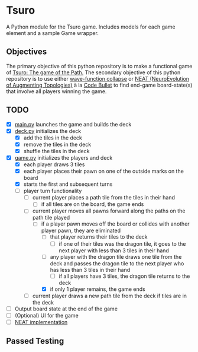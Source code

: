 # Tsuro

A Python module for the Tsuro game. Includes models for each game element and a sample Game wrapper.

## Objectives

The primary objective of this python repository is to make a functional game of [Tsuro: The game of the Path.](https://boardgamegeek.com/boardgame/16992/tsuro) The secondary objective of this python repository is to use either [wave-function collapse](https://github.com/Coac/wave-function-collapse) or [NEAT (NeuroEvolution of Augmenting Topologies)](https://en.wikipedia.org/wiki/Neuroevolution_of_augmenting_topologies) à la [Code Bullet](https://www.youtube.com/@CodeBullet) to find end-game board-state(s) that involve all players winning the game.

## TODO
- [x] [main.py](main.py) launches the game and builds the deck
- [x] [deck.py](deck.py) initializes the deck
    - [x] add the tiles in the deck
    - [x] remove the tiles in the deck
    - [x] shuffle the tiles in the deck
- [x] [game.py](game.py) initializes the players and deck
    - [x] each player draws 3 tiles
    - [x] each player places their pawn on one of the outside marks on the board
    - [x] starts the first and subsequent turns
    - [ ] player turn functionality
        - [ ] current player places a path tile from the tiles in their hand
            - [ ] if all tiles are on the board, the game ends
        - [ ] current player moves all pawns forward along the paths on the path tile played
            - [ ] if a player pawn moves off the board or collides with another player pawn, they are eliminated
                - [ ] that player returns their tiles to the deck
                    - [ ] if one of their tiles was the dragon tile, it goes to the next player with less than 3 tiles in their hand
                - [ ] any player with the dragon tile draws one tile from the deck and passes the dragon tile to the next player who has less than 3 tiles in their hand
                    - [ ] if all players have 3 tiles, the dragon tile returns to the deck
                - [x] if only 1 player remains, the game ends
        - [ ] current player draws a new path tile from the deck if tiles are in the deck
- [ ] Output board state at the end of the game
- [ ] \(Optional) UI for the game
- [ ] [NEAT implementation](https://neat-python.readthedocs.io/en/latest/)

## Passed Testing
